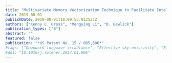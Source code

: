 ```yaml
---
title: "Multivariate Memory Vectorization Technique to Facilitate Intelligent Caching in Time-Series Databases"
date: 2019-08-01
publishDate: 2019-08-01T18:09:53.913527Z
authors: ["Kenny C. Gross", "Mengying Li", "D. Gawlick"]
publication_types: ["8"]
abstract: ""
featured: false
publication: "*US Patent No. 15 / 885,600*"
#tags: ["Downward longwave irradiance", "Effective sky emissivity", "Effective sky temperature", "Parametric modeling"]
#doi: "10.1016/j.solener.2017.01.006"
---
```

